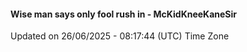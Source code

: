 #### Wise man says only fool rush in - McKidKneeKaneSir
Updated on 26/06/2025 - 08:17:44 (UTC) Time Zone
